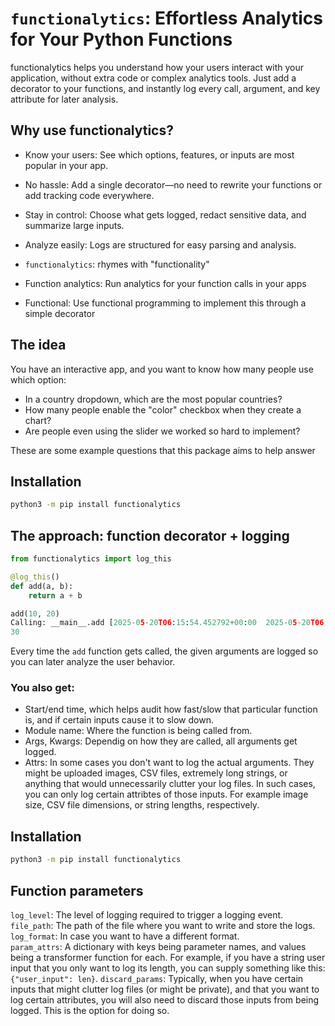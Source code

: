 # `functionalytics`: Effortless Analytics for Your Python Functions

functionalytics helps you understand how your users interact with your application, without extra code or complex analytics tools. Just add a decorator to your functions, and instantly log every call, argument, and key attribute for later analysis.

## Why use functionalytics?

- Know your users: See which options, features, or inputs are most popular in your app.
- No hassle: Add a single decorator—no need to rewrite your functions or add tracking code everywhere.
- Stay in control: Choose what gets logged, redact sensitive data, and summarize large inputs.
- Analyze easily: Logs are structured for easy parsing and analysis.

- `functionalytics`: rhymes with "functionality"
- Function analytics: Run analytics for your function calls in your apps
- Functional: Use functional programming to implement this through a simple decorator

## The idea

You have an interactive app, and you want to know how many people use which option:

- In a country dropdown, which are the most popular countries?
- How many people enable the "color" checkbox when they create a chart?
- Are people even using the slider we worked so hard to implement?

These are some example questions that this package aims to help answer

## Installation

```bash
python3 -m pip install functionalytics
```

## The approach: function decorator + logging

```python
from functionalytics import log_this

@log_this()
def add(a, b):
    return a + b

add(10, 20)
Calling: __main__.add [2025-05-20T06:15:54.452792+00:00  2025-05-20T06:15:54.453116+00:00] Args: [10, 20] Kwargs: {} Attrs: {}
30
```

Every time the `add` function gets called, the given arguments are logged so you can later analyze the user behavior.

### You also get:

- Start/end time, which helps audit how fast/slow that particular function is, and if certain inputs cause it to slow down.
- Module name: Where the function is being called from.
- Args, Kwargs: Dependig on how they are called, all arguments get logged.
- Attrs: In some cases you don't want to log the actual arguments. They might be uploaded images, CSV files, extremely long strings, or anything that would unnecessarily clutter your log files. In such cases, you can only log certain attribtes of those inputs. For example image size, CSV file dimensions, or string lengths, respectively.

## Installation

```bash
python3 -m pip install functionalytics
```

## Function parameters

`log_level`: The level of logging required to trigger a logging event.
`file_path`: The path of the file where you want to write and store the logs.  
`log_format`: In case you want to have a different format.  
`param_attrs`: A dictionary with keys being parameter names, and values being a transformer function for each. For example, if you have a string user input that you only want to log its length, you can supply something like this: `{"user_input": len}`.
`discard_params`: Typically, when you have certain inputs that might clutter log files (or might be private), and that you want to log certain attributes, you will also need to discard those inputs from being logged. This is the option for doing so.


